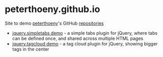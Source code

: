 # peterthoeny.github.io
Site to demo [peterthoeny](https://github.com/peterthoeny)'s GitHub [repositories](https://github.com/peterthoeny/repositories)

- [jquery.simpletabs demo](jquery.simpletabs/demo.html) - a simple tabs plugin for jQuery, where tabs can be defined once, and shared across multiple HTML pages
- [jquery.tagcloud demo](jquery.tagcloud/demo.html) - a tag cloud plugin for jQuery, showing bigger tags in the center
